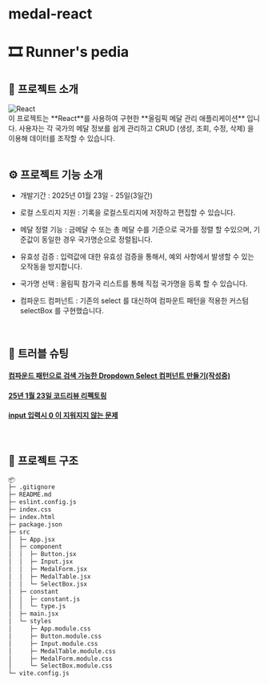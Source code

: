 # medal-react


# 🎞 Runner's pedia

## 📝 프로젝트 소개
<div>
  <img src="https://img.shields.io/badge/React%23v18.3.1-blue" alt="React">
</div>
이 프로젝트는 **React**를 사용하여 구현한 **올림픽 메달 관리 애플리케이션** 입니다. 사용자는 각 국가의 메달 정보를 쉽게 관리하고 CRUD (생성, 조회, 수정, 삭제) 을 이용해 데이터를 조작할 수 있습니다.

<br/>
<br/>

## ⚙ 프로젝트 기능 소개 
-   개발기간 : 2025년 01월 23일 - 25일(3일간)

-  로컬 스토리지 지원 : 기록을 로컬스토리지에 저장하고 편집할 수 있습니다.
-  메달 정렬 기능 : 금메달 수 또는 총 메달 수를 기준으로 국가를 정렬 할 수있으며, 기준값이 동일한 경우 국가명순으로 정렬됩니다.
-  유효성 검증 : 입력값에 대한 유효성 검증을 통해서, 예외 사항에서 발생할 수 있는 오작동을 방지합니다.
-  국가명 선택 : 올림픽 참가국 리스트를 통해 직접 국가명을 등록 할 수 있습니다.
-  컴파운드 컴퍼넌트 : 기존의 select 를 대신하여 컴파운트 패턴을 적용한 커스텀 selectBox 를 구현했습니다.

<br/>

## 🚀 트러블 슈팅

#### [컴파운드 패턴으로 검색 가능한 Dropdown Select 컴퍼넌트 만들기(작성중)](https://aboard-particle-0d4.notion.site/React-Dropdown-Select-185ee001a71580d2b2efc7cc318b96d6?pvs=4)

#### [25년 1월 23일 코드리뷰 리펙토링](https://aboard-particle-0d4.notion.site/React-25-01-23-184ee001a71580e3a739d7c5e1f81ce0?pvs=4)

#### [input 입력시 0 이 지워지지 않는 문제](https://aboard-particle-0d4.notion.site/React-input-0-184ee001a71580dea0fad13342daf2f7?pvs=4)



<br/>

## 📁 프로젝트 구조

```markdown
📦 
├─ .gitignore
├─ README.md
├─ eslint.config.js
├─ index.css
├─ index.html
├─ package.json
├─ src
│  ├─ App.jsx
│  ├─ component
│  │  ├─ Button.jsx
│  │  ├─ Input.jsx
│  │  ├─ MedalForm.jsx
│  │  ├─ MedalTable.jsx
│  │  └─ SelectBox.jsx
│  ├─ constant
│  │  ├─ constant.js
│  │  └─ type.js
│  ├─ main.jsx
│  └─ styles
│     ├─ App.module.css
│     ├─ Button.module.css
│     ├─ Input.module.css
│     ├─ MedalTable.module.css
│     ├─ MedalForm.module.css
│     └─ SelectBox.module.css
└─ vite.config.js
```

